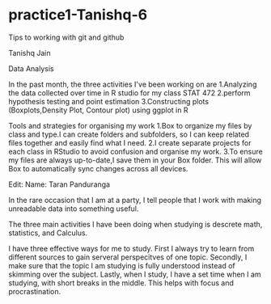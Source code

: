# practice1-Tanishq-6
Tips to working with git and github

Tanishq Jain

Data Analysis

In the past month, the three activities I've been working on are
1.Analyzing the data collected over time in R studio for my class STAT 472
2.perform hypothesis testing and point estimation
3.Constructing plots (Boxplots,Density Plot, Contour plot) using ggplot in R

Tools and strategies for organising my work
1.Box to organize my files by class and type.I can create folders and subfolders, so I can keep related files together and easily find what I need.
2.I create separate projects for each class in RStudio to avoid confusion and organise my work.
3.To ensure my files are always up-to-date,I save them in your Box folder. This will allow Box to automatically sync changes across all devices.

Edit:
Name: Taran Panduranga

In the rare occasion that I am at a party, I tell people that I work with making unreadable data into something useful.

The three main activities I have been doing when studying is descrete math, statistics, and Calculus.

I have three effective ways for me to study. First I always try to learn from different sources to gain serveral perspecitves of one topic. Secondly, I make sure that the topic I am studying is fully understood instead of skimming over the subject. Lastly, when I study, I have a set time when I am studying, with short breaks in the middle. This helps with focus and procrastination.


